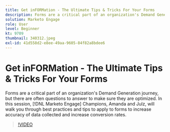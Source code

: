```yaml
---
title: Get inFORMation - The Ultimate Tips & Tricks For Your Forms
description: Forms are a critical part of an organization's Demand Generation journey, but there are often questions to answer to make sure they are optimized.
solution: Marketo Engage
role: User
level: Beginner
kt: 9709
thumbnail: 340312.jpeg
exl-id: 41d558d2-e8ee-49aa-9605-84f82a8bdee6
---
```

# Get inFORMation - The Ultimate Tips & Tricks For Your Forms

Forms are a critical part of an organization's Demand Generation journey, but there are often questions to answer to make sure they are optimized. In this session, [!DNL Marketo Engage] Champions, Amanda and Julz, will walk you through best practices and tips to apply to forms to increase accuracy of data collected and increase conversion rates.

>[!VIDEO](https://video.tv.adobe.com/v/340312/?quality=12&learn=on)
